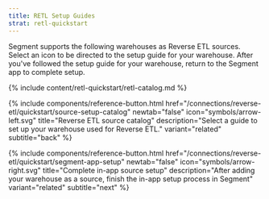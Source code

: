 ```yaml
---
title: RETL Setup Guides
strat: retl-quickstart
---
```


Segment supports the following warehouses as Reverse ETL sources. Select an icon to be directed to the setup guide for your warehouse. After you've followed the setup guide for your warehouse, return to the Segment app to complete setup.

{% include content/retl-quickstart/retl-catalog.md %}

<div class="double">
  {% include components/reference-button.html href="/connections/reverse-etl/quickstart/source-setup-catalog" newtab="false" icon="symbols/arrow-left.svg" title="Reverse ETL source catalog" description="Select a guide to set up your warehouse used for Reverse ETL." variant="related" subtitle="back" %}

  {% include components/reference-button.html href="/connections/reverse-etl/quickstart/segment-app-setup" newtab="false" icon="symbols/arrow-right.svg" title="Complete in-app source setup" description="After adding your warehouse as a source, finish the in-app setup process in Segment" variant="related" subtitle="next" %}
</div>